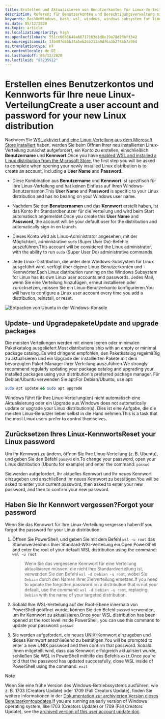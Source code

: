 ```yaml
---
title: Erstellen und Aktualisieren von Benutzerkonten für Linux-Verteilungen
description: Referenz für Benutzerkonten und Berechtigungsverwaltung mit dem Windows-Subsystem für Linux.
keywords: BashOnWindows, bash, wsl, windows, windows subsystem for linux, windowssubsystem, ubuntu, user accounts
ms.date: 05/12/2020
ms.topic: article
ms.localizationpriority: high
ms.openlocfilehash: 551cc66b1648a66717163d1d8e19a78d28bff342
ms.sourcegitcommit: 3fb40fd65b34a5eb26b213a0df6a3b2746b7a9b4
ms.translationtype: HT
ms.contentlocale: de-DE
ms.lasthandoff: 05/12/2020
ms.locfileid: "83235912"
---
```

# <a name="create-a-user-account-and-password-for-your-new-linux-distribution"></a><span data-ttu-id="edadd-104">Erstellen eines Benutzerkontos und Kennworts für Ihre neue Linux-Verteilung</span><span class="sxs-lookup"><span data-stu-id="edadd-104">Create a user account and password for your new Linux distribution</span></span>

<span data-ttu-id="edadd-105">Nachdem Sie [WSL aktiviert und eine Linux-Verteilung aus dem Microsoft Store installiert](./install-win10.md) haben, werden Sie beim Öffnen Ihrer neu installierten Linux-Verteilung zunächst aufgefordert, ein Konto zu erstellen, einschließlich **Benutzername** und **Kennwort**.</span><span class="sxs-lookup"><span data-stu-id="edadd-105">Once you have [enabled WSL and installed a Linux distribution from the Microsoft Store](./install-win10.md), the first step you will be asked to complete when opening your newly installed Linux distribution is to create an account, including a **User Name** and **Password**.</span></span>

- <span data-ttu-id="edadd-106">Diese Kombination aus **Benutzername** und **Kennwort** ist spezifisch für Ihre Linux-Verteilung und hat keinen Einfluss auf Ihren Windows-Benutzernamen.</span><span class="sxs-lookup"><span data-stu-id="edadd-106">This **User Name** and **Password** is specific to your Linux distribution and has no bearing on your Windows user name.</span></span>

- <span data-ttu-id="edadd-107">Nachdem Sie den **Benutzernamen** und das **Kennwort** erstellt haben, ist das Konto Ihr Standardbenutzer für die Verteilung und wird beim Start automatisch angemeldet.</span><span class="sxs-lookup"><span data-stu-id="edadd-107">Once you create this **User Name** and **Password**, the account will be your default user for the distribution and automatically sign-in on launch.</span></span>

- <span data-ttu-id="edadd-108">Dieses Konto wird als Linux-Administrator angesehen, mit der Möglichkeit, administrative `sudo` (Super User Do)-Befehle auszuführen.</span><span class="sxs-lookup"><span data-stu-id="edadd-108">This account will be considered the Linux administrator, with the ability to run `sudo` (Super User Do) administrative commands.</span></span>

- <span data-ttu-id="edadd-109">Jede Linux-Distribution, die unter dem Windows-Subsystem für Linux ausgeführt wird, verfügt über eigene Linux-Benutzerkonten und -Kennwörter.</span><span class="sxs-lookup"><span data-stu-id="edadd-109">Each Linux distribution running on the Windows Subsystem for Linux has its own Linux user accounts and passwords.</span></span>  <span data-ttu-id="edadd-110">Jedes Mail, wenn Sie eine Verteilung hinzufügen, erneut installieren oder zurücksetzen, müssen Sie ein Linux-Benutzerkonto konfigurieren.</span><span class="sxs-lookup"><span data-stu-id="edadd-110">You will have to configure a Linux user account every time you add a distribution, reinstall, or reset.</span></span>

![Entpacken von Ubuntu in der Windows-Konsole](media/UbuntuInstall.png)

## <a name="update-and-upgrade-packages"></a><span data-ttu-id="edadd-112">Update- und Upgradepakete</span><span class="sxs-lookup"><span data-stu-id="edadd-112">Update and upgrade packages</span></span>

<span data-ttu-id="edadd-113">Die meisten Verteilungen werden mit einem leeren oder minimalen Paketkatalog ausgeliefert.</span><span class="sxs-lookup"><span data-stu-id="edadd-113">Most distributions ship with an empty or minimal package catalog.</span></span> <span data-ttu-id="edadd-114">Es wird dringend empfohlen, den Paketkatalog regelmäßig zu aktualisieren und ein Upgrade der installierten Pakete mit dem bevorzugten Paket-Manager Ihrer Verteilung auszuführen.</span><span class="sxs-lookup"><span data-stu-id="edadd-114">We strongly recommend regularly updating your package catalog and upgrading your installed packages using your distribution's preferred package manager.</span></span> <span data-ttu-id="edadd-115">Für Debian/Ubuntu verwenden Sie apt:</span><span class="sxs-lookup"><span data-stu-id="edadd-115">For Debian/Ubuntu, use apt:</span></span>

```bash
sudo apt update && sudo apt upgrade
```

<span data-ttu-id="edadd-116">Windows führt für Ihre Linux-Verteilung(en) nicht automatisch eine Aktualisierung oder ein Upgrade aus.</span><span class="sxs-lookup"><span data-stu-id="edadd-116">Windows does not automatically update or upgrade your Linux distribution(s).</span></span> <span data-ttu-id="edadd-117">Dies ist eine Aufgabe, die die meisten Linux-Benutzer lieber selbst in die Hand nehmen.</span><span class="sxs-lookup"><span data-stu-id="edadd-117">This is a task that the most Linux users prefer to control themselves.</span></span>

## <a name="reset-your-linux-password"></a><span data-ttu-id="edadd-118">Zurücksetzen Ihres Linux-Kennworts</span><span class="sxs-lookup"><span data-stu-id="edadd-118">Reset your Linux password</span></span>

<span data-ttu-id="edadd-119">Um Ihr Kennwort zu ändern, öffnen Sie Ihre Linux-Verteilung (z. B. Ubuntu), und geben Sie den Befehl `passwd` ein.</span><span class="sxs-lookup"><span data-stu-id="edadd-119">To change your password, open your Linux distribution (Ubuntu for example) and enter the command: `passwd`</span></span>

<span data-ttu-id="edadd-120">Sie werden aufgefordert, Ihr aktuelles Kennwort und Ihr neues Kennwort einzugeben und anschließend Ihr neues Kennwort zu bestätigen.</span><span class="sxs-lookup"><span data-stu-id="edadd-120">You will be asked to enter your current password, then asked to enter your new password, and then to confirm your new password.</span></span>

## <a name="forgot-your-password"></a><span data-ttu-id="edadd-121">Haben Sie Ihr Kennwort vergessen?</span><span class="sxs-lookup"><span data-stu-id="edadd-121">Forgot your password</span></span>

<span data-ttu-id="edadd-122">Wenn Sie das Kennwort für Ihre Linux-Verteilung vergessen haben:</span><span class="sxs-lookup"><span data-stu-id="edadd-122">If you forgot the password for your Linux distribution:</span></span>

1. <span data-ttu-id="edadd-123">Öffnen Sie PowerShell, und geben Sie mit dem Befehl `wsl -u root` das Stammverzeichnis Ihrer Standard-WSL-Verteilung ein.</span><span class="sxs-lookup"><span data-stu-id="edadd-123">Open PowerShell and enter the root of your default WSL distribution using the command: `wsl -u root`</span></span>

    > <span data-ttu-id="edadd-124">Wenn Sie das vergessene Kennwort für eine Verteilung aktualisieren müssen, die nicht Ihre Standardverteilung ist, verwenden Sie den Befehl `wsl -d Debian -u root`, wobei Sie `Debian` durch den Namen Ihrer Zielverteilung ersetzen.</span><span class="sxs-lookup"><span data-stu-id="edadd-124">If you need to update the forgotten password on a distribution that is not your default, use the command: `wsl -d Debian -u root`, replacing `Debian` with the name of your targeted distribution.</span></span>

2. <span data-ttu-id="edadd-125">Sobald Ihre WSL-Verteilung auf der Root-Ebene innerhalb von PowerShell geöffnet wurde, können Sie den Befehl `passwd` verwenden, um Ihr Kennwort zu aktualisieren.</span><span class="sxs-lookup"><span data-stu-id="edadd-125">Once your WSL distribution has been opened at the root level inside PowerShell, you can use this command to update your password: `passwd`</span></span>

3. <span data-ttu-id="edadd-126">Sie werden aufgefordert, ein neues UNIX-Kennwort einzugeben und dieses Kennwort anschließend zu bestätigen.</span><span class="sxs-lookup"><span data-stu-id="edadd-126">You will be prompted to enter a new UNIX password and then confirm that password.</span></span> <span data-ttu-id="edadd-127">Sobald Ihnen mitgeteilt wird, dass das Kennwort erfolgreich aktualisiert wurde, schließen Sie WSL in PowerShell mithilfe des Befehls `exit`.</span><span class="sxs-lookup"><span data-stu-id="edadd-127">Once you're told that the password has updated successfully, close WSL inside of PowerShell using the command: `exit`</span></span>

> [!NOTE]
> <span data-ttu-id="edadd-128">Wenn Sie eine frühe Version des Windows-Betriebssystems ausführen, wie z. B. 1703 (Creators Update) oder 1709 (Fall Creators Update), finden Sie weitere Informationen in der [Dokumentation zur archivierten Version dieses Benutzerkontoupdates](./user-support-archived.md).</span><span class="sxs-lookup"><span data-stu-id="edadd-128">If you are running an early version of Windows operating system, like 1703 (Creators Update) or 1709 (Fall Creators Update), see the [archived version of this user account update doc](./user-support-archived.md).</span></span>
